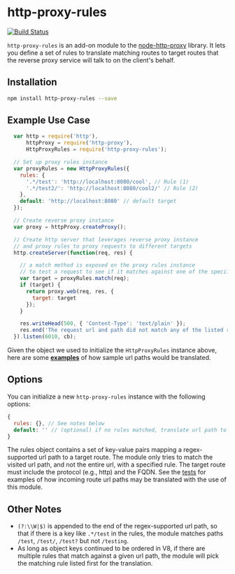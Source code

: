 
http-proxy-rules
======

[![Build Status](https://travis-ci.org/donasaur/http-proxy-rules.svg?branch=master)](https://travis-ci.org/donasaur/http-proxy-rules)

`http-proxy-rules` is an add-on module to the [node-http-proxy](https://github.com/nodejitsu/node-http-proxy) library. It lets you define a set of rules to translate matching routes to target routes that the reverse proxy service will talk to on the client's behalf.

## Installation
```sh
npm install http-proxy-rules --save
```

## Example Use Case
```js
  var http = require('http'),
      httpProxy = require('http-proxy'),
      HttpProxyRules = require('http-proxy-rules');

  // Set up proxy rules instance
  var proxyRules = new HttpProxyRules({
    rules: {
      '.*/test': 'http://localhost:8080/cool', // Rule (1)
      '.*/test2/': 'http://localhost:8080/cool2/' // Rule (2)
    },
    default: 'http://localhost:8080' // default target
  });

  // Create reverse proxy instance
  var proxy = httpProxy.createProxy();

  // Create http server that leverages reverse proxy instance
  // and proxy rules to proxy requests to different targets
  http.createServer(function(req, res) {

    // a match method is exposed on the proxy rules instance
    // to test a request to see if it matches against one of the specified rules
    var target = proxyRules.match(req);
    if (target) {
      return proxy.web(req, res, {
        target: target
      });
    }

    res.writeHead(500, { 'Content-Type': 'text/plain' });
    res.end('The request url and path did not match any of the listed rules!');
  }).listen(6010, cb);
```

Given the object we used to initialize the `HttpProxyRules` instance above, here are some [**examples**](test/index.tests.js#L38) of how sample url paths would be translated.

## Options

You can initialize a new `http-proxy-rules` instance with the following options:

```js
{
  rules: {}, // See notes below
  default: '' // (optional) if no rules matched, translate url path to specified default
}
```
The rules object contains a set of key-value pairs mapping a regex-supported url path to a target route. The module only tries to match the visited url path, and not the entire url, with a specified rule. The target route must include the protocol (e.g., http) and the FQDN. See the [tests](test/index.tests.js) for examples of how incoming route url paths may be translated with the use of this module.

## Other Notes
* `(?:\\W|$)` is appended to the end of the regex-supported url path, so that if there is a key like  `.*/test` in the rules, the module matches paths `/test`, `/test/`, `/test?` but not `/testing`.
* As long as object keys continued to be ordered in V8, if there are multiple rules that match against a given url path, the module will pick the matching rule listed first for the translation.
